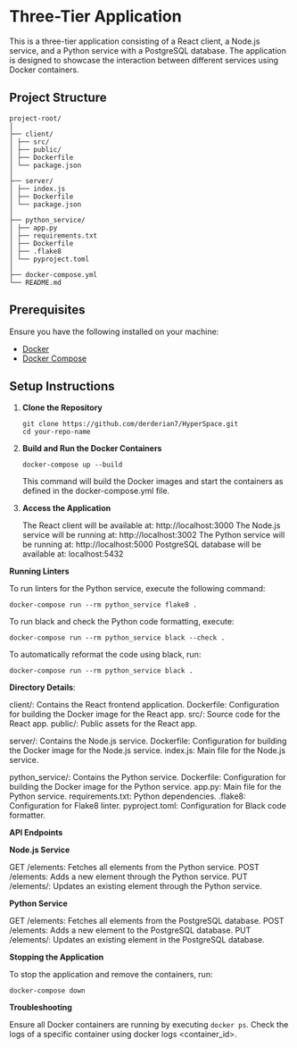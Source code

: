 # Three-Tier Application

This is a three-tier application consisting of a React client, a Node.js service, and a Python service with a PostgreSQL database. The application is designed to showcase the interaction between different services using Docker containers.

## Project Structure
```
project-root/
│
├── client/
│ ├── src/
│ ├── public/
│ ├── Dockerfile
│ └── package.json
│
├── server/
│ ├── index.js
│ ├── Dockerfile
│ └── package.json
│
├── python_service/
│ ├── app.py
│ ├── requirements.txt
│ ├── Dockerfile
│ ├── .flake8
│ └── pyproject.toml
│
├── docker-compose.yml
└── README.md
```
## Prerequisites

Ensure you have the following installed on your machine:

- [Docker](https://www.docker.com/get-started)
- [Docker Compose](https://docs.docker.com/compose/install/)

## Setup Instructions

1. **Clone the Repository**

   ```
   git clone https://github.com/derderian7/HyperSpace.git
   cd your-repo-name
   ```

2. **Build and Run the Docker Containers**
   ```
   docker-compose up --build
   ```
   This command will build the Docker images and start the containers as defined in the docker-compose.yml file.

3. **Access the Application**
   
   The React client will be available at: http://localhost:3000
   The Node.js service will be running at: http://localhost:3002
   The Python service will be running at: http://localhost:5000
   PostgreSQL database will be available at: localhost:5432

**Running Linters**

To run linters for the Python service, execute the following command:
```
docker-compose run --rm python_service flake8 .
```
To run black and check the Python code formatting, execute:
```
docker-compose run --rm python_service black --check .
```
To automatically reformat the code using black, run:
```
docker-compose run --rm python_service black .
```
**Directory Details**:

client/: Contains the React frontend application.
Dockerfile: Configuration for building the Docker image for the React app.
src/: Source code for the React app.
public/: Public assets for the React app.

server/: Contains the Node.js service.
Dockerfile: Configuration for building the Docker image for the Node.js service.
index.js: Main file for the Node.js service.

python_service/: Contains the Python service.
Dockerfile: Configuration for building the Docker image for the Python service.
app.py: Main file for the Python service.
requirements.txt: Python dependencies.
.flake8: Configuration for Flake8 linter.
pyproject.toml: Configuration for Black code formatter.

**API Endpoints**

**Node.js Service**

GET /elements: Fetches all elements from the Python service.
POST /elements: Adds a new element through the Python service.
PUT /elements/: Updates an existing element through the Python service.

**Python Service**

GET /elements: Fetches all elements from the PostgreSQL database.
POST /elements: Adds a new element to the PostgreSQL database.
PUT /elements/: Updates an existing element in the PostgreSQL database.

**Stopping the Application**

To stop the application and remove the containers, run:
```
docker-compose down
```
**Troubleshooting**

Ensure all Docker containers are running by executing ``` docker ps ```.
Check the logs of a specific container using docker logs <container_id>.
